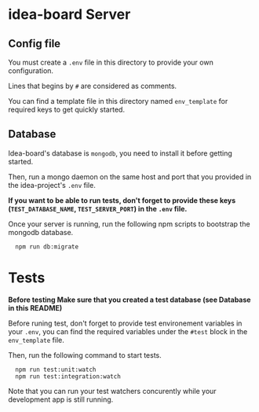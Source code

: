 # idea-board Server

  ## Config file

  You must create a `.env` file in this directory to provide your own configuration.

  Lines that begins by `#` are considered as comments. 

  You can find a template file in this directory named `env_template` for required keys to get quickly started.

  ## Database

  Idea-board's database is `mongodb`, you need to install it before getting started.

  Then, run a mongo daemon on the same host and port that you provided in the idea-project's `.env` file.

  **If you want to be able to run tests, don't forget to provide these keys (`TEST_DATABASE_NAME`, `TEST_SERVER_PORT`) in the `.env` file.**

  Once your server is running, run the following npm scripts to bootstrap the mongodb database.

  ```
    npm run db:migrate
  ```

  # Tests

  **Before testing Make sure that you created a test database (see Database in this README)**

  Before runing test, don't forget to provide test environement variables in your `.env`, you can find the required variables under the `#test` block in the `env_template` file.

  Then, run the following command to start tests.

  ```
    npm run test:unit:watch
    npm run test:integration:watch
  ```

  Note that you can run your test watchers concurently while your development app is still running.
